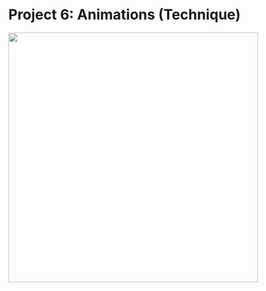 # Project 6: Animations (Technique)

<img src="https://user-images.githubusercontent.com/35319467/106553690-b8b76780-64ce-11eb-9eae-4c5ae2155f71.png" width="500">
